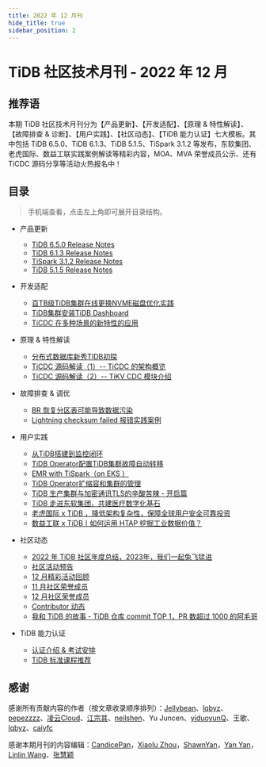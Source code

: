 ```yaml
---
title: 2022 年 12 月刊
hide_title: true
sidebar_position: 2
---
```


# TiDB 社区技术月刊 - 2022 年 12 月

## 推荐语

本期 TiDB 社区技术月刊分为【产品更新】、【开发适配】、【原理 & 特性解读】、【故障排查 & 诊断】、【用户实践】、【社区动态】、【TiDB 能力认证】七大模板。其中包括 TiDB 6.5.0、TiDB 6.1.3、TiDB 5.1.5、TiSpark 3.1.2 等发布，东软集团、老虎国际、数益工联实践案例解读等精彩内容，MOA、MVA 荣誉成员公示、还有 TiCDC 源码分享等活动火热报名中！

## 目录

> 手机端查看，点击左上角即可展开目录结构。

- 产品更新
  - [TiDB 6.5.0 Release Notes](1-update/1-tidb-6-5-0.md)
  - [TiDB 6.1.3 Release Notes](1-update/2-tidb-6-1-3.md)
  - [TiSpark 3.1.2 Release Notes](1-update/3-tispark-3-1-2.md)
  - [TiDB 5.1.5 Release Notes](1-update/4-tidb-5-1-5.md) 

- 开发适配
  - [百TB级TiDB集群在线更换NVME磁盘优化实践](2-development/1-tidb-nvme.md)
  - [TiDB集群安装TiDB Dashboard](2-development/2-tidb-dashboard.md)
  - [TiCDC 在多种场景的新特性的应用](2-development/3-ticdc-multi-scenario-application.md)

- 原理 & 特性解读
  - [分布式数据库新秀TIDB初探](3-feature-indepth/1-tidb-first-exploration.md)
  - [TiCDC 源码解读（1）-- TiCDC 的架构概览](3-feature-indepth/2-ticdc-code-1-framework.md)
  - [TiCDC 源码解读（2）-- TiKV CDC 模块介绍](3-feature-indepth/3-ticdc-code-2-tikv-cdc.md)

- 故障排查 & 调优 
  - [BR 恢复分区表可能导致数据污染](4-trouble-shooting/1-br-critical-bug.md)
  - [Lightning checksum failed 报错实践案例](4-trouble-shooting/2-lighting-checksum-failed.md)

- 用户实践
  - [从TiDB搭建到监控闭环](5-usercase/1-tidb-set-up-closed-loop-monitoring.md)
  - [TiDB Operator配置TiDB集群故障自动转移](5-usercase/2-tidb-operator-auto-failover.md)
  - [EMR with TiSpark（on EKS ）](5-usercase/3-emr-with-tispark-on-eks.md)
  - [TiDB Operator扩缩容和集群的管理](5-usercase/4-tidb-operator-expansion-capacity.md)
  - [TiDB 生产集群与加密通讯TLS的辛酸苦辣 - 开启篇](5-usercase/5-tidb-tls.md)
  - [TiDB 走进东软集团，共建医疗数字化基石](5-usercase/6-tidb-nuesoft.md)
  - [老虎国际 x TiDB ，降低架构复杂性，保障全球用户安全可靠投资](5-usercase/7-tidb-itigerup.md)
  - [数益工联 x TiDB丨如何运用 HTAP 挖掘工业数据价值？](5-usercase/8-tidb-shuyilink.md)

- 社区动态
  - [2022 年 TiDB 社区年度总结，2023年，我们一起兔飞猛进](6-community-news/0-tidb-community-2022-summary.md)
  - [社区活动预告](6-community-news/1-upcoming-events.md)
  - [12 月精彩活动回顾](6-community-news/2-event-summary.md)
  - [11 月社区荣誉成员](6-community-news/3-mva-202211.md)
  - [12 月社区荣誉成员](6-community-news/3-mva-202212.md)
  - [Contributor 动态](6-community-news/4-contributors.md)
  - [我和 TiDB 的故事 - TiDB 仓库 commit TOP 1，PR 数超过 1000 的阿毛哥](6-community-news/5-tidb-repo-commit-top-1.md)

- TiDB 能力认证
  - [认证介绍 & 考试安排](7-tidb-certification/1-pcta-pctp.md)
  - [TiDB 标准课程推荐](7-tidb-certification/2-tidb-course.md)

## 感谢

感谢所有贡献内容的作者（按文章收录顺序排列）：[Jellybean](https://tidb.net/u/Jellybean/answer)、[lqbyz](https://tidb.net/u/lqbyz/answer)、[pepezzzz](https://tidb.net/u/pepezzzz/answer)、[凌云Cloud](https://tidb.net/u/凌云Cloud/answer)、[江宗其](https://github.com/asddongmen)、[neilshen](https://tidb.net/u/neilshen/answer)、Yu Juncen、[yiduoyunQ](https://tidb.net/u/yiduoyunQ/answer)、王歌、[lqbyz](https://tidb.net/u/lqbyz/answer)、[caiyfc](https://tidb.net/u/caiyfc/answer)

感谢本期月刊的内容编辑：[CandicePan](https://github.com/Candicepan)，[Xiaolu Zhou](https://github.com/luzizhuo)，[ShawnYan](https://tidb.net/u/ShawnYan/post/all)，[Yan Yan](https://tidb.net/u/YY-ha/answer)，[Linlin Wang](https://github.com/Soline324)、[张慧颖](https://tidb.net/u/hazelll/answer)

